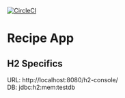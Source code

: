[![CircleCI](https://circleci.com/gh/kamranalinitb/spring5-recipe-app/tree/master.svg?style=shield)](https://circleci.com/gh/kamranalinitb/spring5-recipe-app/tree/master)

# Recipe App

## H2 Specifics  
URL: http://localhost:8080/h2-console/  
DB: jdbc:h2:mem:testdb  

